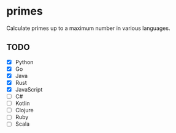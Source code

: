 # primes
Calculate primes up to a maximum number in various languages.

## TODO
- [x] Python
- [x] Go
- [x] Java
- [x] Rust
- [x] JavaScript
- [ ] C#
- [ ] Kotlin
- [ ] Clojure
- [ ] Ruby
- [ ] Scala
